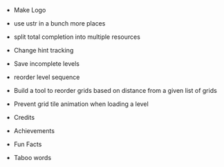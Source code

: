 - Make Logo

- use ustr in a bunch more places
- split total completion into multiple resources
- Change hint tracking

- Save incomplete levels

- reorder level sequence

- Build a tool to reorder grids based on distance from a given list of grids

- Prevent grid tile animation when loading a level
- Credits
- Achievements
- Fun Facts

- Taboo words